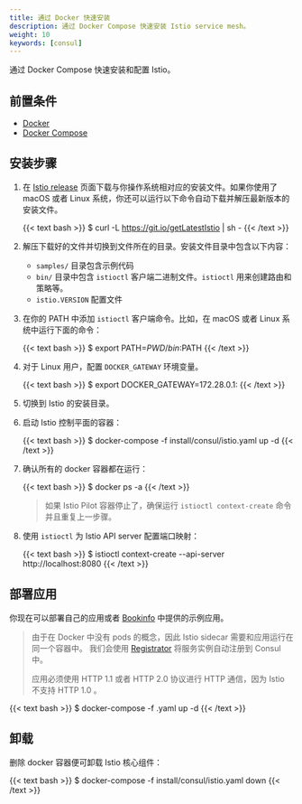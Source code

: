 ```yaml
---
title: 通过 Docker 快速安装
description: 通过 Docker Compose 快速安装 Istio service mesh。
weight: 10
keywords: [consul]
---
```


通过 Docker Compose 快速安装和配置 Istio。

## 前置条件

* [Docker](https://docs.docker.com/engine/installation/)
* [Docker Compose](https://docs.docker.com/compose/install/)

## 安装步骤

1.  在 [Istio release](https://github.com/istio/istio/releases) 页面下载与你操作系统相对应的安装文件。如果你使用了 macOS 或者 Linux 系统，你还可以运行以下命令自动下载并解压最新版本的安装文件。

    {{< text bash >}}
    $ curl -L https://git.io/getLatestIstio | sh -
    {{< /text >}}

1.  解压下载好的文件并切换到文件所在的目录。安装文件目录中包含以下内容：

    * `samples/` 目录包含示例代码
    * `bin/` 目录中包含 `istioctl` 客户端二进制文件。`istioctl` 用来创建路由和策略等。
    * `istio.VERSION` 配置文件

1.  在你的 PATH 中添加 `istioctl` 客户端命令。比如，在 macOS 或者 Linux 系统中运行下面的命令：

    {{< text bash >}}
    $ export PATH=$PWD/bin:$PATH
    {{< /text >}}

1.  对于 Linux 用户，配置 `DOCKER_GATEWAY` 环境变量。

    {{< text bash >}}
    $ export DOCKER_GATEWAY=172.28.0.1:
    {{< /text >}}

1.  切换到 Istio 的安装目录。

1.  启动 Istio 控制平面的容器：

    {{< text bash >}}
    $ docker-compose -f install/consul/istio.yaml up -d
    {{< /text >}}

1.  确认所有的 docker 容器都在运行：

    {{< text bash >}}
    $ docker ps -a
    {{< /text >}}

    > 如果 Istio Pilot 容器停止了，确保运行 `istioctl context-create` 命令并且重复上一步骤。

1.  使用 `istioctl` 为 Istio API server 配置端口映射：

    {{< text bash >}}
    $ istioctl context-create --api-server http://localhost:8080
    {{< /text >}}

## 部署应用

你现在可以部署自己的应用或者 [Bookinfo](/zh/docs/examples/bookinfo/) 中提供的示例应用。

> 由于在 Docker 中没有 pods 的概念，因此 Istio sidecar 需要和应用运行在同一个容器中。
> 我们会使用 [Registrator](https://gliderlabs.github.io/registrator/latest/) 将服务实例自动注册到 Consul 中。
>
> 应用必须使用 HTTP 1.1 或者 HTTP 2.0 协议进行 HTTP 通信，因为 Istio 不支持 HTTP 1.0 。

{{< text bash >}}
$ docker-compose -f <your-app-spec>.yaml up -d
{{< /text >}}

## 卸载

删除 docker 容器便可卸载 Istio 核心组件：

{{< text bash >}}
$ docker-compose -f install/consul/istio.yaml down
{{< /text >}}
